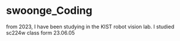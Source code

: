 # swoonge_Coding
from 2023, I have been studying in the KIST robot vision lab.
I studied sc224w class form 23.06.05
